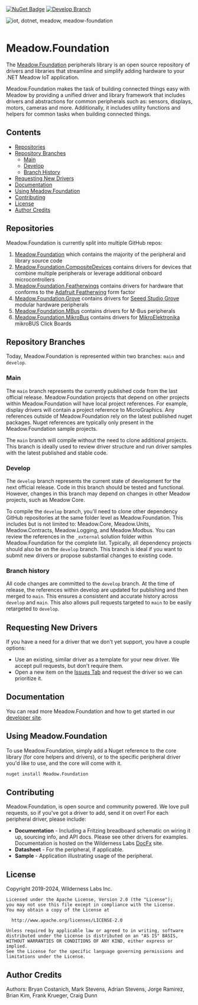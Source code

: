 [![NuGet Badge](https://buildstats.info/nuget/Meadow.Foundation)](https://www.nuget.org/packages/Meadow.Foundation)
[![Develop Branch](https://github.com/WildernessLabs/Meadow.Foundation/actions/workflows/develop-ci.yml/badge.svg)](https://github.com/WildernessLabs/Meadow.Foundation/actions/workflows/develop-ci.yml)

<img src="Design/meadow.foundation.jpg" alt="iot, dotnet, meadow, meadow-foundation"  style="margin-bottom:10px" />

# Meadow.Foundation

The [Meadow.Foundation](http://developer.wildernesslabs.co/Meadow/Meadow.Foundation/Peripherals/) peripherals library is an open source repository of drivers and libraries that streamline and simplify adding hardware to your .NET Meadow IoT application.

Meadow.Foundation makes the task of building connected things easy with Meadow by providing a unified driver and library framework that includes drivers and abstractions for common peripherals such as: sensors, displays, motors, cameras and more. Additionally, it includes utility functions and helpers for common tasks when building connected things.

## Contents

* [Repositories](#repositories)
* [Repository Branches](#repository-branches)
  * [Main](#main)
  * [Develop](#develop)
  * [Branch History](#branch-history)
* [Requesting New Drivers](#requesting-new-drivers)
* [Documentation](#documentation)
* [Using Meadow.Foundation](#using-meadowfoundation)
* [Contributing](#contributing)
* [License](#license)
* [Author Credits](#author-credits)

## Repositories 

Meadow.Foundation is currently split into multiple GitHub repos:
1. [Meadow.Foundation](https://github.com/WildernessLabs/Meadow.Foundation/) which contains the majority of the peripheral and library source code
2. [Meadow.Foundation.CompositeDevices]([https://github.com/WildernessLabs/Meadow.Foundation.Featherwings/](https://github.com/wildernesslabs/meadow.foundation.compositedevices)) contains drivers for devices that combine multiple peripherals or leverage additional onboard microcontrollers
3. [Meadow.Foundation.Featherwings](https://github.com/WildernessLabs/Meadow.Foundation.Featherwings/) contains drivers for hardware that conforms to the [Adafruit Featherwing](https://learn.adafruit.com/adafruit-feather/) form factor
4. [Meadow.Foundation.Grove](https://github.com/WildernessLabs/Meadow.Foundation.Grove/) contains drivers for [Seeed Studio Grove](https://www.seeedstudio.com/grove.html) modular hardware peripherals
5. [Meadow.Foundation.MBus](https://github.com/WildernessLabs/Meadow.Foundation.MBus/) contains drivers for M-Bus peripherals
6. [Meadow.Foundation.MikroBus](https://github.com/WildernessLabs/Meadow.Foundation.mikrobus/) contains drivers for [MikroElektronika](https://www.mikroe.com/click)  mikroBUS Click Boards

## Repository Branches

Today, Meadow.Foundation is represented within two branches: `main` and `develop`.

### Main

The `main` branch represents the currently published code from the last official release. Meadow.Foundation projects that depend on other projects within Meadow.Foundation will have local project references. For example, display drivers will contain a project reference to MicroGraphics. Any references outside of Meadow.Foundation rely on the latest published nuget packages. Nuget references are typically only present in the Meadow.Foundation sample projects.

The `main` branch will compile without the need to clone additional projects. This branch is ideally used to review driver structure and run driver samples with the latest published and stable code.

### Develop

The `develop` branch represents the current state of development for the next official release. Code in this branch should be tested and functional. However, changes in this branch may depend on changes in other Meadow projects, such as Meadow Core. 

To compile the `develop` branch, you'll need to clone other dependency GitHub repositories at the same folder level as Meadow.Foundation. This includes but is not limited to: Meadow.Core, Meadow.Units, Meadow.Contracts, Meadow.Logging, and Meadow.Modbus. You can review the references in the `_external` solution folder within Meadow.Foundation for the complete list. Typically, all dependency projects should also be on the `develop` branch. This branch is ideal if you want to submit new drivers or propose substantial changes to existing code.

### Branch history

All code changes are committed to the `develop` branch. At the time of release, the references within develop are updated for publishing and then merged to `main`. This ensures a consistent and accurate history across `develop` and `main`. This also allows pull requests targeted to `main` to be easily retargeted to `develop`.

## Requesting New Drivers

If you have a need for a driver that we don't yet support, you have a couple options:

- Use an existing, similar driver as a template for your new driver.  We accept pull requests, but don't require them.
- Open a new item on the [Issues Tab](https://github.com/WildernessLabs/Meadow.Foundation/issues) and request the driver so we can prioritize it.

## Documentation

You can read more Meadow.Foundation and how to get started in our [developer site](http://developer.wildernesslabs.co/Meadow/Meadow.Foundation/).

## Using Meadow.Foundation

To use Meadow.Foundation, simply add a Nuget reference to the core library (for core helpers and drivers), or to the specific peripheral driver you'd like to use, and the core will come with it.

```bash
nuget install Meadow.Foundation
```

## Contributing

Meadow.Foundation, is open source and community powered. We love pull requests, so if you've got a driver to add, send it on over! For each peripheral driver, please include:

 * **Documentation** - Including a Fritzing breadboard schematic on wiring it up, sourcing info, and API docs. Please see other drivers for examples. Documentation is hosted on the Wilderness Labs [DocFx](https://wildernesslabs.github.io/docfx/) site.
 * **Datasheet** - For the peripheral, if applicable.
 * **Sample** - Application illustrating usage of the peripheral.

## License

Copyright 2019-2024, Wilderness Labs Inc.
    
    Licensed under the Apache License, Version 2.0 (the "License");
    you may not use this file except in compliance with the License.
    You may obtain a copy of the License at
    
      http://www.apache.org/licenses/LICENSE-2.0
    
    Unless required by applicable law or agreed to in writing, software
    distributed under the License is distributed on an "AS IS" BASIS,
    WITHOUT WARRANTIES OR CONDITIONS OF ANY KIND, either express or implied.
    See the License for the specific language governing permissions and
    limitations under the License.
 
## Author Credits

Authors: Bryan Costanich, Mark Stevens, Adrian Stevens, Jorge Ramirez, Brian Kim, Frank Krueger, Craig Dunn

